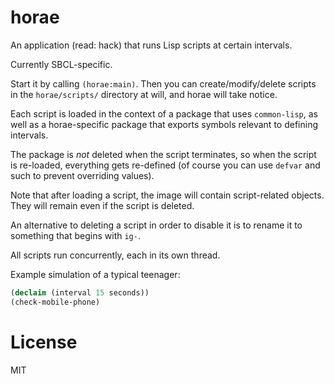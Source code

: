 # horae

An application (read: hack) that runs Lisp scripts at certain
intervals.

Currently SBCL-specific.

Start it by calling `(horae:main)`.  Then you can create/modify/delete
scripts in the `horae/scripts/` directory at will, and horae will take
notice.

Each script is loaded in the context of a package that uses
`common-lisp`, as well as a horae-specific package that exports
symbols relevant to defining intervals.

The package is _not_ deleted when the script terminates, so when the
script is re-loaded, everything gets re-defined (of course you can use
`defvar` and such to prevent overriding values).

Note that after loading a script, the image will contain
script-related objects.  They will remain even if the script is
deleted.

An alternative to deleting a script in order to disable it is to
rename it to something that begins with `ig-`.

All scripts run concurrently, each in its own thread.

Example simulation of a typical teenager:

```lisp
(declaim (interval 15 seconds))
(check-mobile-phone)
```

# License

MIT
